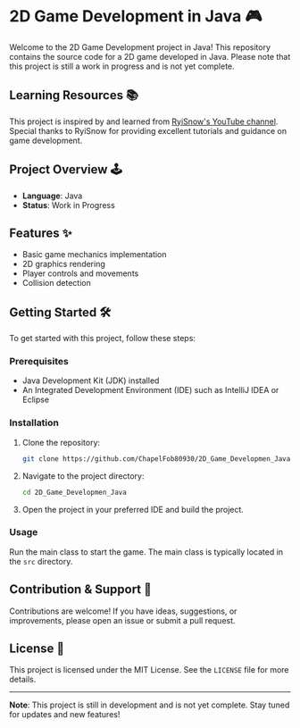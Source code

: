# 2D Game Development in Java 🎮

Welcome to the 2D Game Development project in Java! This repository contains the source code for a 2D game developed in Java. Please note that this project is still a work in progress and is not yet complete.

## Learning Resources 📚

This project is inspired by and learned from [RyiSnow's YouTube channel](https://www.youtube.com/@RyiSnow). Special thanks to RyiSnow for providing excellent tutorials and guidance on game development.

## Project Overview 🕹️

- **Language**: Java
- **Status**: Work in Progress

## Features ✨

- Basic game mechanics implementation
- 2D graphics rendering
- Player controls and movements
- Collision detection

## Getting Started 🛠️

To get started with this project, follow these steps:

### Prerequisites

- Java Development Kit (JDK) installed
- An Integrated Development Environment (IDE) such as IntelliJ IDEA or Eclipse

### Installation

1. Clone the repository:
    ```bash
    git clone https://github.com/ChapelFob80930/2D_Game_Developmen_Java.git
    ```
2. Navigate to the project directory:
    ```bash
    cd 2D_Game_Developmen_Java
    ```
3. Open the project in your preferred IDE and build the project.

### Usage

Run the main class to start the game. The main class is typically located in the `src` directory.

## Contribution & Support 🙌

Contributions are welcome! If you have ideas, suggestions, or improvements, please open an issue or submit a pull request.

## License 📄

This project is licensed under the MIT License. See the `LICENSE` file for more details.

---

**Note**: This project is still in development and is not yet complete. Stay tuned for updates and new features!
